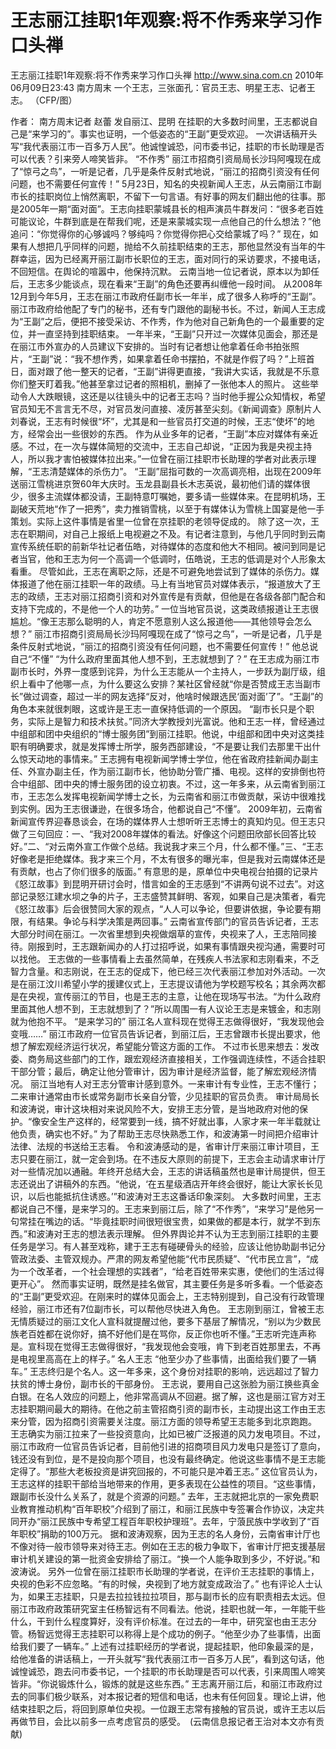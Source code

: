 # 王志丽江挂职1年观察:将不作秀来学习作口头禅

王志丽江挂职1年观察:将不作秀来学习作口头禅
http://www.sina.com.cn  2010年06月09日23:43  南方周末
一个王志，三张面孔：官员王志、明星王志、记者王志。 （CFP/图）

作者： 南方周末记者 赵蕾 发自丽江、昆明
在挂职的大多数时间里，王志都说自己是“来学习的”。事实也证明，一个低姿态的“王副”更受欢迎。
一次讲话稿开头写“我代表丽江市一百多万人民”。他诚惶诚恐，问市委书记，挂职的市长助理是否可以代表？引来旁人啼笑皆非。
“不作秀”
丽江市招商引资局局长沙玛阿嘎现在成了“惊弓之鸟”，一听是记者，几乎是条件反射式地说，“丽江的招商引资没有任何问题，也不需要任何宣传！”
5月23日，知名的央视新闻人王志，从云南丽江市副市长的挂职岗位上悄然离职，不留下一句言语。有好事的网友们翻出他的往事。那是2005年一期“面对面”。王志向挂职蒙城县长的相声演员牛群发问：“很多老百姓可能议论，牛群到底是在帮我们呢，还是来蒙城实现一点他自己的什么想法？”他追问：“你觉得你的心够诚吗？够纯吗？你觉得你把心交给蒙城了吗？”
现在，如果有人想把几乎同样的问题，抛给不久前挂职结束的王志，那他显然没有当年的牛群幸运，因为已经离开丽江副市长职位的王志，面对同行的采访要求，不接电话，不回短信。在舆论的喧嚣中，他保持沉默。
云南当地一位记者说，原本以为卸任后，王志多少能谈点，现在看来“王副”的角色还要再纠缠他一段时间。
从2008年12月到今年5月，王志在丽江市政府任副市长一年半，成了很多人称呼的“王副”。丽江市政府给他配了专门的秘书，还有专门跟他的副秘书长。不过，新闻人王志成为“王副”之后，便把不接受采访、不作秀，作为他对自己新角色的一个最重要的定位，并一直坚持到挂职结束。
一年半来，“王副”只开过一次媒体见面会，那还是在丽江市外宣办的人员建议下安排的。当时有记者想让他拿着任命书拍张照片，“王副”说：“我不想作秀，如果拿着任命书摆拍，不就是作假了吗？”上班首日，面对跟了他一整天的记者，“王副”讲得更直接，“我讲大实话，我就是不乐意你们整天盯着我。”他甚至拿过记者的照相机，删掉了一张他本人的照片。
这些举动令人大跌眼镜，这还是以往镜头中的记者王志吗？当时他手握公众知情权，希望官员知无不言言无不尽，对官员发问直接、凌厉甚至尖刻。《新闻调查》原制片人刘春说，王志有时候很“坏”，尤其是和一些官员打交道的时候，王志“使坏”的地方，经常会出一些很妙的东西。
作为从业多年的记者，“王副”本应对媒体有亲近感。不过，在一次与媒体简短的交流中，王志自己却说，“正因为我是央视主持人，所以我才害怕被媒体拉出来。”一位曾在丽江挂职市长助理的学者对此表示理解，“王志清楚媒体的杀伤力”。
“王副”屈指可数的一次高调亮相，出现在2009年送丽江雪桃进京贺60年大庆时。玉龙县副县长木志英说，最初他们请的媒体很少，很多主流媒体都没请，王副特意叮嘱她，要多请一些媒体来。在昆明机场，王副破天荒地“作了一把秀”，卖力推销雪桃，以至于有媒体认为雪桃上国宴是他一手策划。实际上这件事情是省里一位曾在京挂职的老领导促成的。
除了这一次，王志在职期间，对自己上报纸上电视避之不及。有记者注意到，与他几乎同时到云南宣传系统任职的前新华社记者伍皓，对待媒体的态度和他大不相同。被问到同是记者当官，他和王志为何一个高调一个低调时，伍皓说，王志的低调是对个人形象太看重。
尽管如此，王志在离职之际，还是不可避免地尝试到了媒体的杀伤力。媒体报道了他在丽江挂职一年的政绩。马上有当地官员对媒体表示，“报道放大了王志的政绩，王志对丽江招商引资和对外宣传是有贡献，但他是在各级各部门配合和支持下完成的，不是他一个人的功劳。”
一位当地官员说，这类政绩报道让王志很尴尬。“像王志那么聪明的人，肯定不愿意别人这么报道他——其他领导会怎么想？”
丽江市招商引资局局长沙玛阿嘎现在成了“惊弓之鸟”，一听是记者，几乎是条件反射式地说，“丽江的招商引资没有任何问题，也不需要任何宣传！”
他总说自己“不懂”
“为什么政府里面其他人想不到，王志就想到了？”
在王志成为丽江市副市长时，外界一度感到诧异，为什么王志能从一个主持人，一步跃为副厅级，组织上看中了他哪一点，为什么要这么安排？某社区曾经就“你是否赞成王志当副市长”做过调查，超过一半的网友选择“反对，他啥时候跟选民‘面对面’了”。“王副”的角色本来就很刺眼，这或许是王志一直保持低调的一个原因。
“副市长只是个职务，实际上是智力和技术扶贫。”同济大学教授刘光富说。他和王志一样，曾经通过中组部和团中央组织的“博士服务团”到丽江挂职。他说，中组部和团中央对这类挂职有明确要求，就是发挥博士所学，服务西部建设，“不是要让我们去那里干出什么惊天动地的事情来。”
王志拥有电视新闻学博士学位，他在省政府挂新闻办副主任、外宣办副主任，作为丽江副市长，他协助分管广播、电视。这样的安排倒也符合中组部、团中央的博士服务团的设立初衷。不过，这一年多来，从云南省到丽江市，王志怎么发挥电视新闻学博士之长，为云南省和丽江市做贡献，采访中很难找到实例。因为王志很谦逊，在很多场合，他都说自己“不懂”。
2009年初，云南省新闻宣传界迎春恳谈会，在场的媒体界人士想听听王志博士的真知灼见。但王志只做了三句回应：一、“我对2008年媒体的看法。好像这个问题田欣部长回答比较好。”二、“对云南外宣工作做个总结。我说我才来三个月，什么都不懂。”三、“王志好像老是拒绝媒体。我才来三个月，不太有很多的曝光率，但是我对云南媒体还是有贡献，也占了你们很多的版面。”
有意思的是，原单位中央电视台拍摄的记录片《怒江故事》到昆明开研讨会时，惜言如金的王志感到“不讲两句说不过去”。对这部记录怒江建水坝之争的片子，王志盛赞其鲜明、客观，如果自己是决策者，看完《怒江故事》后会很赞同大家的观点，“人人可以争论，但要讲依据，争论要有期限，有结果。争论与科学决策是两回事。”
云南省宣传部门的官员告诉记者，王志大部分时间在丽江。一次省里想到央视做烟草的宣传，央视来了人，王志陪同接待。刚报到时，王志跟新闻办的人打过招呼说，如果有事情跟央视沟通，需要时可以找他。
王志做的一些事情看上去虽然简单，在残疾人书法家和志刚看来，不乏智力含量。和志刚说，在王志的促成下，他已经三次代表丽江参加对外活动。一次是在丽江汶川希望小学的援建仪式上，王志提议请他为学校题写校名；其余两次都是在央视，宣传丽江的节目，也是王志的主意，让他在现场写书法。“为什么政府里面其他人想不到，王志就想到了？”所以周围一有人议论王志是来镀金，和志刚就为他抱不平。
“是来学习的”
丽江名人宣科现在觉得王志做得很好，“我发现他会变哦……”
丽江市政府一位官员告诉记者，到丽江后，王志曾跟市长提出要求，他想了解宏观经济运行状况，希望能分管这方面的工作。
不过市长思来想去：发改委、商务局这些部门的工作，跟宏观经济直接相关，工作强调连续性，不适合挂职干部分管；最后，确定让他分管审计，因为审计是经济监督，能了解宏观经济情况。
丽江当地有人对王志分管审计感到意外。一来审计有专业性，王志不懂行；二来审计通常由市长或常务副市长亲自分管，少见挂职的官员负责。
审计局局长和波涛说，审计这块相对来说风险不大，安排王志分管，是当地政府对他的保护。“像安全生产这样的，经常要到一线，搞不好就出事，人家才来一年半载就让他负责，确实也不好。”
为了帮助王志尽快熟悉工作，和波涛第一时间把介绍审计法律、法规的书送给王志看。
令和波涛感动的是，省审计厅来丽江审计项目，王志只要在丽江，就一定会到场。在不违反大原则的前提下，王志会主动请求审计厅对一些情况加以通融。年终开总结大会，王志的讲话稿虽然也是审计局提供，但王志还说出了讲稿外的东西。“他说，‘在五星级酒店开年终会很好，能让大家长长见识，以后也能抵抗住诱惑。’”和波涛对王志这番话印象深刻。
大多数时间里，王志都说自己不懂，是来学习的。王志来到丽江后，除了“不作秀”，“来学习”是他另一句常挂在嘴边的话。“毕竟挂职时间很短很宝贵，如果做的都是本行，就学不到东西。”和波涛对王志的想法表示理解。
但外界舆论并不认为王志到丽江挂职的主要任务是学习。有人甚至戏称，建于王志有碰硬骨头的经验，应该让他协助副书记分管政法委、主管双规办。严肃的网友希望他能“代市民质疑”、“代市民立言”，“成为一个改革者，一个社会理想的实践者”，“给老百姓带来实惠，使他们的生活过得更开心”。
然而事实证明，既然是挂名做官，其主要任务是多听多看。一个低姿态的“王副”更受欢迎。在刚来时的媒体见面会上，王志特别提到，自己没有行政管理经验，丽江市还有7位副市长，可以帮他尽快进入角色。
王志刚到丽江，曾被王志无情质疑过的丽江文化人宣科就提醒过他，要多下基层了解情况，“别以为少数民族老百姓都在说你好，搞不好他们是在骂你，反正你也听不懂。”王志听完连声称是。宣科现在觉得王志做得很好，“我发现他会变哦，肯下到老百姓那里去，不再是电视里高高在上的样子。”
名人王志
“他至少办了些事情，出面给我们要了一辆车。”
王志终归是个名人。这一年多来，这个身份对挂职的影响，远远超过了智力扶贫的博士身份，副市长的干部身份。
王志说，要用自己这张脸为丽江换些真金白银。在名人效应的问题上，他非常高调从不回避。据了解，这也是丽江官方对王志挂职期间最大的期待。在他之前主管招商引资的副市长，主动提出这工作由王志来分管，因为招商引资需要关注度。丽江方面的领导希望王志能多到北京跑跑。
王志确实为丽江拉来了一些投资意向，比如已被广泛报道的风力发电项目。不过，丽江市政府一位官员告诉记者，目前他引进的招商项目风力发电只是签订了意向，钱还没有到位，是不是投向那个项目，也没有最终确定。他说这些事情不是王志能定得了。“那些大老板投资是讲究回报的，不可能只是冲着王志。”
这位官员认为，王志这样的挂职干部给当地带来的作用，更多表现在公益性的项目。“这些事情，跟副市长没什么关系了，就是个资源的问题。”
去年，王志就把北京的一家免费职业教育推动机构“百年职校”介绍到了丽江，和丽江民族中专签署合作协议，决定共同开办“丽江民族中专希望工程百年职校护理班”。去年，宁蒗民族中学收到了“百年职校”捐助的100万元。
据和波涛观察，因为王志的名人身份，云南省审计厅也不像对待一般市领导来对待王志。例如在王志的极力争取下，省审计厅把支援基层审计机关建设的第一批资金安排给了丽江。“换一个人能争取到多少，不好说。”和波涛说。
另外一位曾在丽江挂职市长助理的学者说，在评价王志挂职的事情上，央视的色彩不应忽略。“有的时候，央视到了地方就变成政治了。”
也有评论人士认为，如果王志挂职，只是去拉拉钱拉拉项目，那与副市长的应有职责相去太远。但丽江市政府政策研究室主任杨智远有不同看法。他说，挂职也就一年，一年能干些什么，干到什么程度算好，没有评价标准。在过去的一年中，研究室也由王志分管。杨智远觉得王志挂职可以称得上是个成功的例子。“他至少办了些事情，出面给我们要了一辆车。”
上述有过挂职经历的学者说，提起挂职，他印象最深的是，给他准备的讲话稿上，一开头就写“我代表丽江市一百多万人民”，看到这句话，他诚惶诚恐，跑去问市委书记，一个挂职的市长助理是否可以代表，引来周围人啼笑皆非。“你说锻炼什么，锻炼的就是这些东西。”
王志离开丽江后，和丽江市政府过去的同事们极少联系，对本报记者的短信和电话，也未有任何回复。理论上讲，他结束挂职之后，将回到原单位央视。一位跟王志常有接触的官员说，或许王志以后再做节目，会比以前多一点考虑官员的感受。　(云南信息报记者王治对本文亦有贡献)

